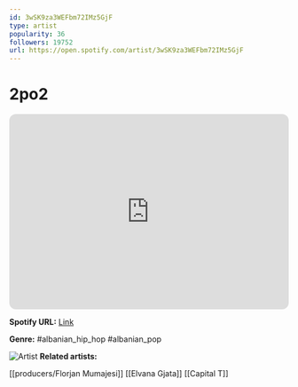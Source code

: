 ```yaml
---
id: 3wSK9za3WEFbm72IMz5GjF
type: artist
popularity: 36
followers: 19752
url: https://open.spotify.com/artist/3wSK9za3WEFbm72IMz5GjF
---
```

# 2po2

<iframe style="border-radius:12px" src="https://open.spotify.com/embed/artist/3wSK9za3WEFbm72IMz5GjF" width="100%" height="352" frameBorder="0" allowfullscreen="" allow="autoplay; clipboard-write; encrypted-media; fullscreen; picture-in-picture" loading="lazy"></iframe>

**Spotify URL:** [Link](https://open.spotify.com/artist/3wSK9za3WEFbm72IMz5GjF)

**Genre:**  #albanian_hip_hop #albanian_pop

![Artist](https://i.scdn.co/image/ab6761610000e5eb4dcc462f1effae07f8a1e93a)
**Related artists:**

[[producers/Florjan Mumajesi]]
[[Elvana Gjata]]
[[Capital T]]
